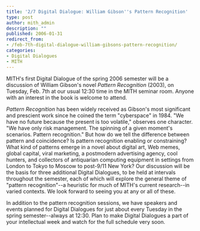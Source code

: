```yaml
---
title: '2/7 Digital Dialogue: William Gibson''s Pattern Recognition'
type: post
author: mith_admin
description: ""
published: 2006-01-31
redirect_from: 
- /feb-7th-digital-dialogue-william-gibsons-pattern-recognition/
categories:
- Digital Dialogues
- MITH
---
```

MITH's first Digital Dialogue of the spring 2006 semester will be a discussion of William Gibson's novel _Pattern Recognition_ (2003), on Tuesday, Feb. 7th at our usual 12:30 time in the MITH seminar room. Anyone with an interest in the book is welcome to attend.

_Pattern Recognition_ has been widely received as Gibson's most significant and prescient work since he coined the term "cyberspace" in 1984. "We have no future because the present is too volatile," observes one character. "We have only risk management. The spinning of a given moment's scenarios. Pattern recognition." But how do we tell the difference between pattern and coincidence? Is pattern recognition enabling or constraining? What kind of patterns emerge in a novel about digital art, Web memes, global capital, viral marketing, a postmodern advertising agency, cool hunters, and collectors of antiquarian computing equipment in settings from London to Tokyo to Moscow to post-9/11 New York? Our discussion will be the basis for three additional Digital Dialogues, to be held at intervals throughout the semester, each of which will explore the general theme of "pattern recognition"--a heuristic for much of MITH's current research--in varied contexts. We look forward to seeing you at any or all of these.

In addition to the pattern recognition sessions, we have speakers and events planned for Digital Dialogues for just about every Tuesday in the spring semester--always at 12:30. Plan to make Digital Dialogues a part of your intellectual week and watch for the full schedule very soon.

